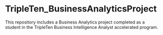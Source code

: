 # TripleTen_BusinessAnalyticsProject
This repository includes a Business Analytics project completed as a student in the TripleTen Business Intelligence Analyst accelerated program. 
